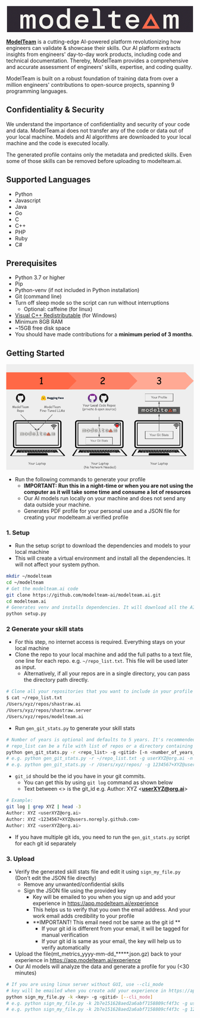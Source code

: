 <div align="center">
  <img src="images/modelteam_logo_blk.png" alt="modelteam">
</div>

**[ModelTeam](https://modelteam.ai)** is a cutting-edge AI-powered platform revolutionizing how engineers can validate & showcase their skills.
Our AI platform extracts insights from engineers' day-to-day work products, including code and technical documentation.
Thereby, ModelTeam provides a comprehensive and accurate assessment of engineers' skills, expertise, and coding quality.

ModelTeam is built on a robust foundation of training data from over a million engineers' contributions to open-source
projects, spanning 9 programming languages.

## Confidentiality & Security

We understand the importance of confidentiality and security of your code and data. ModelTeam.ai does not transfer any
of the code or data out of your local machine. Models and AI algorithms are downloaded to your local machine and the
code is executed locally.

The generated profile contains only the metadata and predicted skills. Even some of those skills can be removed before
uploading to modelteam.ai.

## Supported Languages

- Python
- Javascript
- Java
- Go
- C
- C++
- PHP
- Ruby
- C#

## Prerequisites

- Python 3.7 or higher
- Pip
- Python-venv (if not included in Python installation)
- Git (command line)
- Turn off sleep mode so the script can run without interruptions
    - Optional: caffeine (for linux)
- [Visual C++ Redistributable](https://learn.microsoft.com/en-us/cpp/windows/latest-supported-vc-redist?view=msvc-170) (for Windows)
- Minimum 8GB RAM
- ~15GB free disk space
- You should have made contributions for a **minimum period of 3 months**.

## Getting Started

![Getting Started](images/getting_started.png)

- Run the following commands to generate your profile
    - **IMPORTANT: Run this in a night-time or when you are not using the computer as it will take some time and consume
      a lot of resources**
    - Our AI models run locally on your machine and does not send any data outside your machine.
    - Generates PDF profile for your personal use and a JSON file for creating your modelteam.ai verified profile

### 1. Setup

- Run the setup script to download the dependencies and models to your local machine
- This will create a virtual environment and install all the dependencies. It will not affect your system python.

```bash
mkdir ~/modelteam
cd ~/modelteam
# Get the modelteam.ai code
git clone https://github.com/modelteam-ai/modelteam.ai.git
cd modelteam.ai
# Generates venv and installs dependencies. It will download all the AI models
python setup.py
```

### 2 Generate your skill stats

- For this step, no internet access is required. Everything stays on your local machine
- Clone the repo to your local machine and add the full paths to a text file, one line for each repo. e.g. `~/repo_list.txt`. This file will be used later as input.
  - Alternatively, if all your repos are in a single directory, you can pass the directory path directly.

```bash
# Clone all your repositories that you want to include in your profile if it's not already cloned
$ cat ~/repo_list.txt
/Users/xyz/repos/shastraw.ai
/Users/xyz/repos/shastraw.server
/Users/xyz/repos/modelteam.ai
```

- Run `gen_git_stats.py` to generate your skill stats
```bash
# Number of years is optional and defaults to 5 years. It's recommended to change it to number of years you want to look back in git history
# repo_list can be a file with list of repos or a directory containing all the repos
python gen_git_stats.py -r <repo_list> -g <gitid> [-n <number_of_years_to_look_back>]
# e.g. python gen_git_stats.py -r ~/repo_list.txt -g userXYZ@org.ai -n 5
# e.g. python gen_git_stats.py -r /Users/xyz/repos/ -g 1234567+XYZ@users.noreply.github.com -n 5
```
- `git_id` should be the id you have in your git commits.
  - You can get this by using `git log` command as shown below
  - Text between <> is the git_id e.g. Author: XYZ <**userXYZ@org.ai**>
```bash
# Example: 
git log | grep XYZ | head -3
Author: XYZ <userXYZ@org.ai>
Author: XYZ <1234567+XYZ@users.noreply.github.com>
Author: XYZ <userXYZ@org.ai>
```
- If you have multiple git ids, you need to run the `gen_git_stats.py` script for each git id separately


### 3. Upload

- Verify the generated skill stats file and edit it using `sign_my_file.py` (Don't edit the JSON file directly)
    - Remove any unwanted/confidential skills
    - Sign the JSON file using the provided key
        - Key will be emailed to you when you sign up and add your experience in https://app.modelteam.ai/experience
        - This helps us to verify that you own the email address. And your work email adds credibility to your profile
        - **IMPORTANT! This email need not be same as the git id **
          - If your git id is different from your email, it will be tagged for manual verification
          - If your git id is same as your email, the key will help us to verify automatically
- Upload the file(mt_metrics_yyyy-mm-dd_*****.json.gz) back to your experience in https://app.modelteam.ai/experience
- Our AI models will analyze the data and generate a profile for you (<30 minutes)

```bash
# If you are using linux server without GUI, use --cli_mode
# key will be emailed when you create add your experience in https://app.modelteam.ai/experience
python sign_my_file.py -k <key> -g <gitid> [--cli_mode]
# e.g. python sign_my_file.py -k 2b7e151628aed2a6abf7158809cf4f3c -g userXYZ@org.ai # For MacOS/Windows
# e.g. python sign_my_file.py -k 2b7e151628aed2a6abf7158809cf4f3c -g 1234567+XYZ@users.noreply.github.com --cli_mode # For Linux
```
